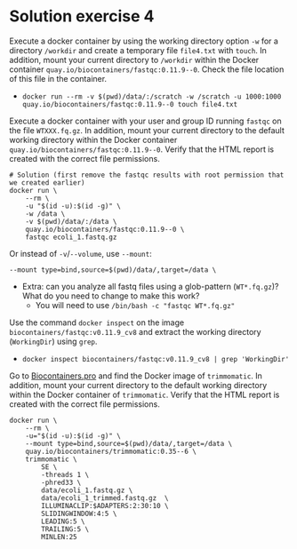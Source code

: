 # Solution exercise 4

Execute a docker container by using the working directory option `-w` for a directory `/workdir` and create a temporary file `file4.txt` with `touch`. In addition, mount your current directory to `/workdir` within the Docker container `quay.io/biocontainers/fastqc:0.11.9--0`. Check the file location of this file in the container.
 - `docker run --rm -v $(pwd)/data/:/scratch -w /scratch -u 1000:1000 quay.io/biocontainers/fastqc:0.11.9--0 touch file4.txt`



Execute a docker container with your user and group ID running `fastqc` on the file `WTXXX.fq.gz`. In addition, mount your current directory to the default working directory within the Docker container `quay.io/biocontainers/fastqc:0.11.9--0`. Verify that the HTML report is created with the correct file permissions.

```     
# Solution (first remove the fastqc results with root permission that we created earlier)
docker run \
    --rm \
    -u "$(id -u):$(id -g)" \
    -w /data \
    -v $(pwd)/data/:/data \
    quay.io/biocontainers/fastqc:0.11.9--0 \
    fastqc ecoli_1.fastq.gz
```
Or instead of `-v`/`--volume`, use `--mount`:
```
--mount type=bind,source=$(pwd)/data/,target=/data \
```

 - Extra: can you analyze all fastq files using a glob-pattern (`WT*.fq.gz`)? What do you need to change to make this work? 
    - You will need to use `/bin/bash -c "fastqc WT*.fq.gz"`

Use the command `docker inspect` on the image `biocontainers/fastqc:v0.11.9_cv8` and extract the working directory (`WorkingDir`) using `grep`.
 - `docker inspect biocontainers/fastqc:v0.11.9_cv8 | grep 'WorkingDir'`

Go to [Biocontainers.pro](https://biocontainers.pro/) and find the Docker image of `trimmomatic`. In addition, mount your current directory to the default working directory within the Docker container of `trimmomatic`. Verify that the HTML report is created with the correct file permissions.

```
docker run \
    --rm \
    -u="$(id -u):$(id -g)" \
    --mount type=bind,source=$(pwd)/data/,target=/data \
    quay.io/biocontainers/trimmomatic:0.35--6 \
    trimmomatic \
        SE \
        -threads 1 \
        -phred33 \
        data/ecoli_1.fastq.gz \
        data/ecoli_1_trimmed.fastq.gz  \
        ILLUMINACLIP:$ADAPTERS:2:30:10 \
        SLIDINGWINDOW:4:5 \
        LEADING:5 \
        TRAILING:5 \
        MINLEN:25
```
